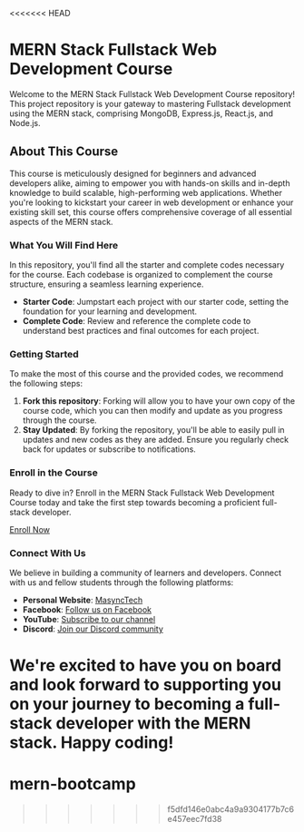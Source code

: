 <<<<<<< HEAD
# MERN Stack Fullstack Web Development Course

Welcome to the MERN Stack Fullstack Web Development Course repository! This project repository is your gateway to mastering Fullstack development using the MERN stack, comprising MongoDB, Express.js, React.js, and Node.js.

## About This Course

This course is meticulously designed for beginners and advanced developers alike, aiming to empower you with hands-on skills and in-depth knowledge to build scalable, high-performing web applications. Whether you're looking to kickstart your career in web development or enhance your existing skill set, this course offers comprehensive coverage of all essential aspects of the MERN stack.

### What You Will Find Here

In this repository, you'll find all the starter and complete codes necessary for the course. Each codebase is organized to complement the course structure, ensuring a seamless learning experience.

- **Starter Code**: Jumpstart each project with our starter code, setting the foundation for your learning and development.
- **Complete Code**: Review and reference the complete code to understand best practices and final outcomes for each project.

### Getting Started

To make the most of this course and the provided codes, we recommend the following steps:

1. **Fork this repository**: Forking will allow you to have your own copy of the course code, which you can then modify and update as you progress through the course.
2. **Stay Updated**: By forking the repository, you'll be able to easily pull in updates and new codes as they are added. Ensure you regularly check back for updates or subscribe to notifications.

### Enroll in the Course

Ready to dive in? Enroll in the MERN Stack Fullstack Web Development Course today and take the first step towards becoming a proficient full-stack developer.

[Enroll Now](https://www.udemy.com/course/fullstack-web-development-course-projects-base/?referralCode=F8C808368D020D5794BD)

### Connect With Us

We believe in building a community of learners and developers. Connect with us and fellow students through the following platforms:

- **Personal Website**: [MasyncTech](https://masynctech.com/)
- **Facebook**: [Follow us on Facebook](https://www.facebook.com/masynctech)
- **YouTube**: [Subscribe to our channel](https://www.youtube.com/channel/UCqgi3TTpWwO22hIxzPOLhWw)
- **Discord**: [Join our Discord community](https://discord.com/invite/k8X6W9DC2Q)

We're excited to have you on board and look forward to supporting you on your journey to becoming a full-stack developer with the MERN stack. Happy coding!
=======
# mern-bootcamp
>>>>>>> f5dfd146e0abc4a9a9304177b7c6e457eec7fd38
